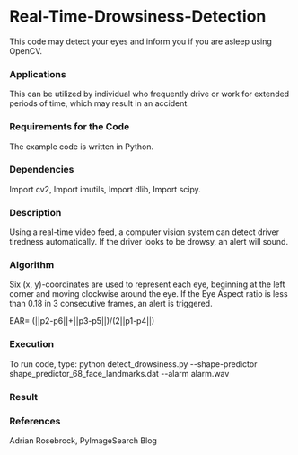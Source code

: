 # Real-Time-Drowsiness-Detection

This code may detect your eyes and inform you if you are asleep using OpenCV.

### Applications
This can be utilized by individual who frequently drive or work for extended periods of time, which may result in an accident.

### Requirements for the Code
The example code is written in Python.

### Dependencies
Import cv2, Import imutils, Import dlib, Import scipy.

### Description
Using a real-time video feed, a computer vision system can detect driver tiredness automatically. If the driver looks to be drowsy, an alert will sound.

### Algorithm
Six (x, y)-coordinates are used to represent each eye, beginning at the left corner and moving clockwise around the eye. If the Eye Aspect ratio is less than 0.18 in 3 consecutive frames, an alert is triggered.

EAR=  (||p2-p6||+||p3-p5||)/(2||p1-p4||)

### Execution
To run code, type: python detect_drowsiness.py --shape-predictor shape_predictor_68_face_landmarks.dat --alarm alarm.wav

### Result



### References
Adrian Rosebrock, PyImageSearch Blog
